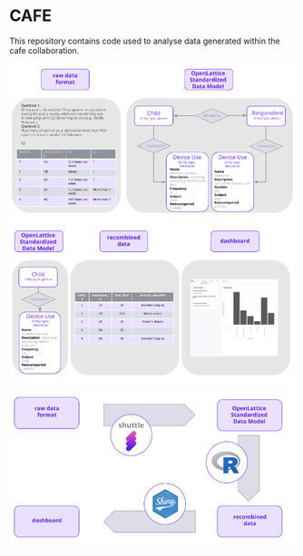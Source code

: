 # CAFE

This repository contains code used to analyse data generated within the cafe collaboration.

![alt text](media/CAFE-flow-1.png)
![alt text](media/CAFE-flow-2.png)
![alt text](media/CAFE-flow-3.png)
